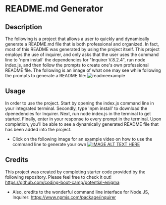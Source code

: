 # README.md Generator

## Description

The following is a project that allows a user to quickly and dynamically generate a README.md file that is both professional and organized. In fact, most of this README was generated by using the project itself. 
This project employs the use of inquirer, and only asks that the user uses the command line to 'npm install' the dependencies for "Inquirer V.8.2.4", run node index.js, and then follow the prompts to create one's own professional README file.
The following is an image of what one may see while following the prompts to generate a README file:
![readmeexample](https://github.com/Rinovi/README-Generator/assets/160938078/0eebdad5-cd9d-4cd0-8287-4c2a8d13fdd4)

## Usage

In order to use the project. Start by opening the index.js command line in your integrated terminal. Secondly, type 'npm install' to download the dpenedencies for Inquirer. Next, run node index.js in the terminal to get started. Finally, enter in your response to
every prompt in the terminal. Upon completion, you'll be able to see a dynamically generated README file that has been added into the project. 
* Click on the following image for an example video on how to use the command line to generate your own 
[![IMAGE ALT TEXT HERE](https://img.youtube.com/vi/SmSqOLAns58/0.jpg)](https://www.youtube.com/watch?v=SmSqOLAns58)

## Credits

This project was created by completing starter code provided by the following repository. Please feel free to check it out! https://github.com/coding-boot-camp/potential-enigma 
* Also, credits to the wonderful command line interface for Node.JS, Inquirer: https://www.npmjs.com/package/inquirer
